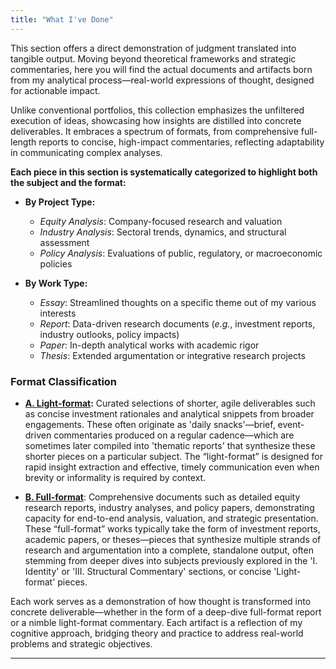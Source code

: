 ```yaml
---
title: "What I've Done"
---
```

This section offers a direct demonstration of judgment translated into tangible output. Moving beyond theoretical frameworks and strategic commentaries, here you will find the actual documents and artifacts born from my analytical process—real-world expressions of thought, designed for actionable impact.

Unlike conventional portfolios, this collection emphasizes the unfiltered execution of ideas, showcasing how insights are distilled into concrete deliverables. It embraces a spectrum of formats, from comprehensive full-length reports to concise, high-impact commentaries, reflecting adaptability in communicating complex analyses.

**Each piece in this section is systematically categorized to highlight both the subject and the format:**

- **By Project Type:**
    - *Equity Analysis*: Company-focused research and valuation
    - *Industry Analysis*: Sectoral trends, dynamics, and structural assessment
    - *Policy Analysis*: Evaluations of public, regulatory, or macroeconomic policies

- **By Work Type:**
    - *Essay*: Streamlined thoughts on a specific theme out of my various interests
    - *Report*: Data-driven research documents (*e.g.*, investment reports, industry outlooks, policy impacts)
    - *Paper*: In-depth analytical works with academic rigor
    - *Thesis*: Extended argumentation or integrative research projects

### Format Classification
- **[A. Light-format][ref1]:**
Curated selections of shorter, agile deliverables such as concise investment rationales and analytical snippets from broader engagements. These often originate as 'daily snacks'—brief, event-driven commentaries produced on a regular cadence—which are sometimes later compiled into 'thematic reports' that synthesize these shorter pieces on a particular subject. The “light-format” is designed for rapid insight extraction and effective, timely communication even when brevity or informality is required by context.

- **[B. Full-format][ref2]**:
Comprehensive documents such as detailed equity research reports, industry analyses, and policy papers, demonstrating capacity for end-to-end analysis, valuation, and strategic presentation. These “full-format” works typically take the form of investment reports, academic papers, or theses—pieces that synthesize multiple strands of research and argumentation into a complete, standalone output, often stemming from deeper dives into subjects previously explored in the 'I. Identity' or 'III. Structural Commentary' sections, or concise 'Light-format' pieces.

Each work serves as a demonstration of how thought is transformed into concrete deliverable—whether in the form of a deep-dive full-format report or a nimble light-format commentary. Each artifact is a reflection of my cognitive approach, bridging theory and practice to address real-world problems and strategic objectives.

[ref1]: https://snowballassociates.com/works/light-format/
[ref2]: https://snowballassociates.com/works/full-format/

---